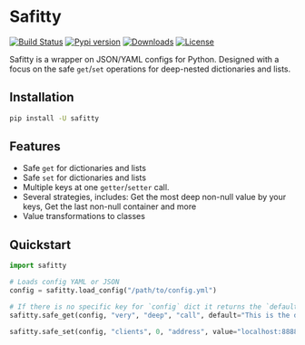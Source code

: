 # Safitty
[![Build Status](https://travis-ci.com/TezRomacH/safitty.svg?branch=master)](https://travis-ci.com/TezRomacH/safitty)
[![Pypi version](https://img.shields.io/pypi/v/safitty.svg?colorB=blue)](https://pypi.org/project/safitty/)
[![Downloads](https://img.shields.io/pypi/dm/safitty.svg?style=flat)](https://pypi.org/project/safitty/)
[![License](https://img.shields.io/github/license/TezRomacH/safitty.svg)](LICENSE)

Safitty is a wrapper on JSON/YAML configs for Python.
Designed with a focus on the safe `get`/`set` operations for deep-nested dictionaries and lists.

## Installation
```bash
pip install -U safitty
```

## Features
- Safe `get` for dictionaries and lists
- Safe `set` for dictionaries and lists
- Multiple keys at one `getter`/`setter` call.
- Several strategies, includes: Get the most deep non-null value by your keys, Get the last non-null container and more
- Value transformations to classes

## Quickstart

```python
import safitty

# Loads config YAML or JSON
config = safitty.load_config("/path/to/config.yml")

# If there is no specific key for `config` dict it returns the `default` 
safitty.safe_get(config, "very", "deep", "call", default="This is the default value")

safitty.safe_set(config, "clients", 0, "address", value="localhost:8888")
```


